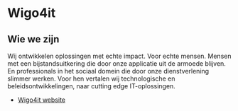 # Wigo4it

## Wie we zijn
Wij ontwikkelen oplossingen met echte impact. Voor echte mensen. Mensen met een bijstandsuitkering die door onze applicatie uit de armoede blijven. En professionals in het sociaal domein die door onze dienstverlening slimmer werken. Voor hen vertalen wij technologische en beleidsontwikkelingen, naar cutting edge IT-oplossingen.   

- [Wigo4it website](https://www.wigo4it.nl/)